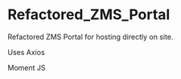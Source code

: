 # Refactored_ZMS_Portal
 Refactored ZMS Portal for hosting directly on site.


Uses Axios

Moment JS